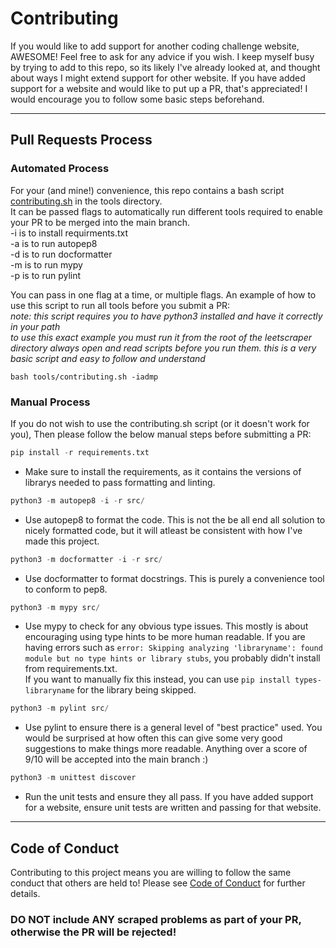 # Contributing

If you would like to add support for another coding challenge website, AWESOME! Feel free to ask for any advice if you wish. 
I keep myself busy by trying to add to this repo, so its likely I've already looked at, and thought about ways I might extend support for other website. 
If you have added support for a website and would like to put up a PR, that's appreciated! I would encourage you to follow some basic steps beforehand.

***

## Pull Requests Process

### Automated Process

For your (and mine!) convenience, this repo contains a bash script [contributing.sh](https://github.com/Pavocracy/leetscraper/blob/main/tools/contributing.sh "contributing bash script") in the tools directory.  
It can be passed flags to automatically run different tools required to enable your PR to be merged into the main branch.  
-i is to install requirments.txt  
-a is to run autopep8  
-d is to run docformatter  
-m is to run mypy  
-p is to run pylint  
  
You can pass in one flag at a time, or multiple flags. An example of how to use this script to run all tools before you submit a PR:  
*note: this script requires you to have python3 installed and have it correctly in your path*  
*to use this exact example you must run it from the root of the leetscraper directory*
*always open and read scripts before you run them. this is a very basic script and easy to follow and understand*
```
bash tools/contributing.sh -iadmp
```

### Manual Process

If you do not wish to use the contributing.sh script (or it doesn't work for you), Then please follow the below manual steps before submitting a PR:
```python
pip install -r requirements.txt
```
- Make sure to install the requirements, as it contains the versions of librarys needed to pass formatting and linting.

```python
python3 -m autopep8 -i -r src/
```
- Use autopep8 to format the code. This is not the be all end all solution to nicely formatted code, but it will atleast be consistent with how I've made this project.

```python
python3 -m docformatter -i -r src/
```
- Use docformatter to format docstrings. This is purely a convenience tool to conform to pep8.

```python
python3 -m mypy src/
```
- Use mypy to check for any obvious type issues. This mostly is about encouraging using type hints to be more human readable. 
If you are having errors such as `error: Skipping analyzing 'libraryname': found module but no type hints or library stubs`, you probably didn't install from requirements.txt.  
If you want to manually fix this instead, you can use `pip install types-libraryname` for the library being skipped. 

```python
python3 -m pylint src/
```
- Use pylint to ensure there is a general level of "best practice" used. You would be surprised at how often this can give some very good suggestions to make things more readable. 
Anything over a score of 9/10 will be accepted into the main branch :)

```python
python3 -m unittest discover
```
- Run the unit tests and ensure they all pass. If you have added support for a website, ensure unit tests are written and passing for that website.

***

## Code of Conduct

Contributing to this project means you are willing to follow the same conduct that others are held to! Please see [Code of Conduct](https://github.com/Pavocracy/leetscraper/blob/main/docs/CODE_OF_CONDUCT.md "Code of conduct doc") for further details.

### **DO NOT include ANY scraped problems as part of your PR, otherwise the PR will be rejected!**
